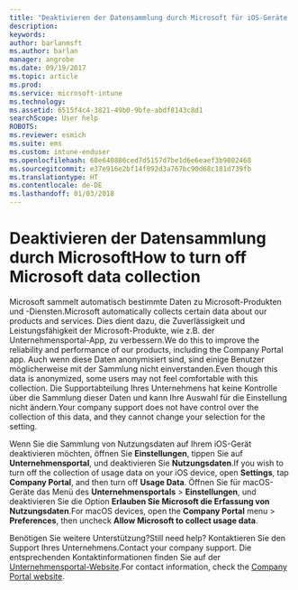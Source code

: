 ```yaml
---
title: "Deaktivieren der Datensammlung durch Microsoft für iOS-Geräte | Microsoft-Dokumentation"
description: 
keywords: 
author: barlanmsft
ms.author: barlan
manager: angrobe
ms.date: 09/19/2017
ms.topic: article
ms.prod: 
ms.service: microsoft-intune
ms.technology: 
ms.assetid: 6515f4c4-3821-49b0-9bfe-abdf8143c8d1
searchScope: User help
ROBOTS: 
ms.reviewer: esmich
ms.suite: ems
ms.custom: intune-enduser
ms.openlocfilehash: 68e640886ced7d5157d7be1d6e6eaef3b9802468
ms.sourcegitcommit: e37e916e2bf14f092d3a767bc90d68c181d739fb
ms.translationtype: HT
ms.contentlocale: de-DE
ms.lasthandoff: 01/03/2018
---
```

# <a name="how-to-turn-off-microsoft-data-collection"></a><span data-ttu-id="ee907-102">Deaktivieren der Datensammlung durch Microsoft</span><span class="sxs-lookup"><span data-stu-id="ee907-102">How to turn off Microsoft data collection</span></span>

<span data-ttu-id="ee907-103">Microsoft sammelt automatisch bestimmte Daten zu Microsoft-Produkten und -Diensten.</span><span class="sxs-lookup"><span data-stu-id="ee907-103">Microsoft automatically collects certain data about our products and services.</span></span> <span data-ttu-id="ee907-104">Dies dient dazu, die Zuverlässigkeit und Leistungsfähigkeit der Microsoft-Produkte, wie z.B. der Unternehmensportal-App, zu verbessern.</span><span class="sxs-lookup"><span data-stu-id="ee907-104">We do this to improve the reliability and performance of our products, including the Company Portal app.</span></span> <span data-ttu-id="ee907-105">Auch wenn diese Daten anonymisiert sind, sind einige Benutzer möglicherweise mit der Sammlung nicht einverstanden.</span><span class="sxs-lookup"><span data-stu-id="ee907-105">Even though this data is anonymized, some users may not feel comfortable with this collection.</span></span> <span data-ttu-id="ee907-106">Die Supportabteilung Ihres Unternehmens hat keine Kontrolle über die Sammlung dieser Daten und kann Ihre Auswahl für die Einstellung nicht ändern.</span><span class="sxs-lookup"><span data-stu-id="ee907-106">Your company support does not have control over the collection of this data, and they cannot change your selection for the setting.</span></span>

<span data-ttu-id="ee907-107">Wenn Sie die Sammlung von Nutzungsdaten auf Ihrem iOS-Gerät deaktivieren möchten, öffnen Sie **Einstellungen**, tippen Sie auf **Unternehmensportal**, und deaktivieren Sie **Nutzungsdaten**.</span><span class="sxs-lookup"><span data-stu-id="ee907-107">If you wish to turn off the collection of usage data on your iOS device, open **Settings**, tap **Company Portal**, and then turn off **Usage Data**.</span></span> <span data-ttu-id="ee907-108">Öffnen Sie für macOS-Geräte das Menü des **Unternehmensportals** > **Einstellungen**, und deaktivieren Sie die Option **Erlauben Sie Microsoft die Erfassung von Nutzungsdaten**.</span><span class="sxs-lookup"><span data-stu-id="ee907-108">For macOS devices, open the **Company Portal** menu > **Preferences**, then uncheck **Allow Microsoft to collect usage data**.</span></span>

<span data-ttu-id="ee907-109">Benötigen Sie weitere Unterstützung?</span><span class="sxs-lookup"><span data-stu-id="ee907-109">Still need help?</span></span> <span data-ttu-id="ee907-110">Kontaktieren Sie den Support Ihres Unternehmens.</span><span class="sxs-lookup"><span data-stu-id="ee907-110">Contact your company support.</span></span> <span data-ttu-id="ee907-111">Die entsprechenden Kontaktinformationen finden Sie auf der [Unternehmensportal-Website](https://portal.manage.microsoft.com#HelpDeskDialog).</span><span class="sxs-lookup"><span data-stu-id="ee907-111">For contact information, check the [Company Portal website](https://portal.manage.microsoft.com#HelpDeskDialog).</span></span>
